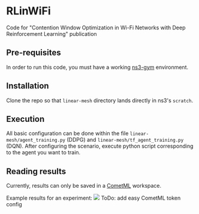 # RLinWiFi
Code for "Contention Window Optimization in Wi-Fi Networks with Deep Reinforcement Learning" publication

## Pre-requisites
In order to run this code, you must have a working [ns3-gym](https://github.com/tkn-tub/ns3-gym) environment.

## Installation
Clone the repo so that `linear-mesh` directory lands directly in ns3's `scratch`. 

## Execution
All basic configuration can be done within the file `linear-mesh/agent_training.py` (DDPG) and `linear-mesh/tf_agent_training.py` (DQN).
After configuring the scenario, execute python script corresponding to the agent you want to train.

## Reading results
Currently, results can only be saved in a [CometML](https://www.comet.ml) workspace. 

Example results for an experiment:
![](https://i.imgur.com/g8hiAz9.png)
ToDo: add easy CometML token config
